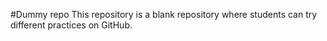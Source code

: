 #Dummy repo
This repository is a blank repository where students can try different practices on GitHub.